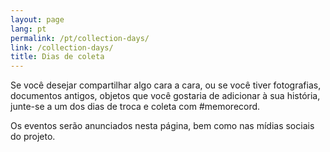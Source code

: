 ```yaml
---
layout: page
lang: pt
permalink: /pt/collection-days/
link: /collection-days/
title: Dias de coleta
---
```


Se você desejar compartilhar algo cara a cara, ou se você tiver fotografias, documentos antigos, objetos que você gostaria de adicionar à sua história, junte-se a um dos dias de troca e coleta com #memorecord.

Os eventos serão anunciados nesta página, bem como nas mídias sociais do projeto.

<!-- more -->

